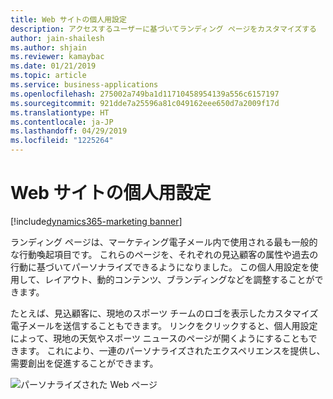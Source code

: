 ```yaml
---
title: Web サイトの個人用設定
description: アクセスするユーザーに基づいてランディング ページをカスタマイズする
author: jain-shailesh
ms.author: shjain
ms.reviewer: kamaybac
ms.date: 01/21/2019
ms.topic: article
ms.service: business-applications
ms.openlocfilehash: 275002a749ba1d11710458954139a556c6157197
ms.sourcegitcommit: 921dde7a25596a81c049162eee650d7a2009f17d
ms.translationtype: HT
ms.contentlocale: ja-JP
ms.lasthandoff: 04/29/2019
ms.locfileid: "1225264"
---
```

# <a name="website-personalization"></a>Web サイトの個人用設定
[!include[dynamics365-marketing banner](../includes/dynamics365-marketing.md)]

ランディング ページは、マーケティング電子メール内で使用される最も一般的な行動喚起項目です。 これらのページを、それぞれの見込顧客の属性や過去の行動に基づいてパーソナライズできるようになりました。 この個人用設定を使用して、レイアウト、動的コンテンツ、ブランディングなどを調整することができます。

たとえば、見込顧客に、現地のスポーツ チームのロゴを表示したカスタマイズ電子メールを送信することもできます。 リンクをクリックすると、個人用設定によって、現地の天気やスポーツ ニュースのページが開くようにすることもできます。 これにより、一連のパーソナライズされたエクスペリエンスを提供し、需要創出を促進することができます。

![パーソナライズされた Web ページ](media/PersonalizationLandingPages.png "パーソナライズされた Web ページ")

